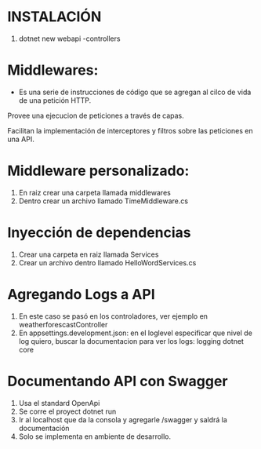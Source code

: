 # INSTALACIÓN

1. dotnet new webapi -controllers

# Middlewares:

- Es una serie de instrucciones de código que se agregan al cilco de vida de una petición HTTP.

Provee una ejecucion de peticiones a través de capas.

Facilitan la implementación de interceptores y filtros sobre las peticiones en una API.

# Middleware personalizado:

1. En raiz crear una carpeta llamada middlewares
2. Dentro crear un archivo llamado TimeMiddleware.cs

# Inyección de dependencias

1. Crear una carpeta en raiz llamada Services
2. Crear un archivo dentro llamado HelloWordServices.cs

# Agregando Logs a API

1. En este caso se pasó en los controladores, ver ejemplo en weatherforescastController
2. En appsettings.development.json: en el loglevel especificar que nivel de log quiero, buscar la documentacion para ver los logs: logging dotnet core

# Documentando API con Swagger

1. Usa el standard OpenApi
2. Se corre el proyect dotnet run
3. Ir al localhost que da la consola y agregarle /swagger y saldrá la documentación
4. Solo se implementa en ambiente de desarrollo.
